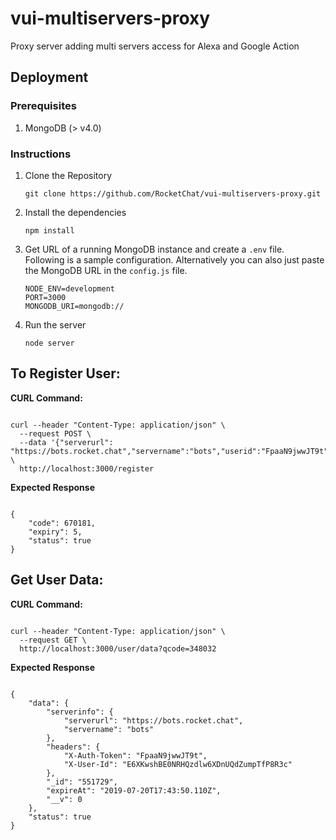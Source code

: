 # vui-multiservers-proxy
Proxy server adding multi servers access for Alexa and Google Action

## Deployment

### Prerequisites

1. MongoDB (> v4.0)

### Instructions

1. Clone the Repository

    `git clone https://github.com/RocketChat/vui-multiservers-proxy.git`
    
2. Install the dependencies

    `npm install`
    
3. Get URL of a running MongoDB instance and create a `.env` file. Following is a sample configuration. Alternatively you can also just paste the MongoDB URL in the `config.js` file.

    ```
    NODE_ENV=development
    PORT=3000
    MONGODB_URI=mongodb://
    ```
4. Run the server

    `node server`

## To Register User:

**CURL Command:**

```

curl --header "Content-Type: application/json" \
  --request POST \
  --data '{"serverurl": "https://bots.rocket.chat","servername":"bots","userid":"FpaaN9jwwJT9t","token":"E6XKwshBE0NRHQzdlw6XDnUQdZumpTfP8R3"}' \
  http://localhost:3000/register

```
**Expected Response** 

```

{
    "code": 670181,
    "expiry": 5,
    "status": true
}

```

## Get User Data:

**CURL Command:**

```

curl --header "Content-Type: application/json" \
  --request GET \
  http://localhost:3000/user/data?qcode=348032

```
**Expected Response** 

```

{
    "data": {
        "serverinfo": {
            "serverurl": "https://bots.rocket.chat",
            "servername": "bots"
        },
        "headers": {
            "X-Auth-Token": "FpaaN9jwwJT9t",
            "X-User-Id": "E6XKwshBE0NRHQzdlw6XDnUQdZumpTfP8R3c"
        },
        "_id": "551729",
        "expireAt": "2019-07-20T17:43:50.110Z",
        "__v": 0
    },
    "status": true
}

```
